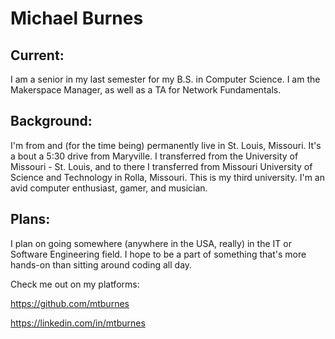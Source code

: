 # Michael Burnes
## Current:
I am a senior in my last semester for my B.S. in Computer Science. I am the Makerspace Manager, as well as a TA for Network Fundamentals. 
## Background:
I'm from and (for the time being) permanently live in St. Louis, Missouri. It's a bout a 5:30 drive from Maryville. I transferred from the University of Missouri - St. Louis, and to there I transferred from Missouri University of Science and Technology in Rolla, Missouri. This is my third university. I'm an avid computer enthusiast, gamer, and musician. 
## Plans:
I plan on going somewhere (anywhere in the USA, really) in the IT or Software Engineering field. I hope to be a part of something that's more hands-on than sitting around coding all day.

Check me out on my platforms:

https://github.com/mtburnes

https://linkedin.com/in/mtburnes

